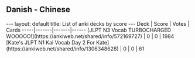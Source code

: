 <h2>Danish  -  Chinese</h2>
---
layout: default
title: List of anki decks by score
---
Deck | Score | Votes | Cards
-----|-------|-------|------
[JLPT N3 Vocab TURBOCHARGED WOOOOO!](https://ankiweb.net/shared/info/572169727) | 0 | 0 | 1984
[Kate's JLPT N1 Kai Vocab Day 2 For Kate](https://ankiweb.net/shared/info/1306348628) | 0 | 0 | 61
